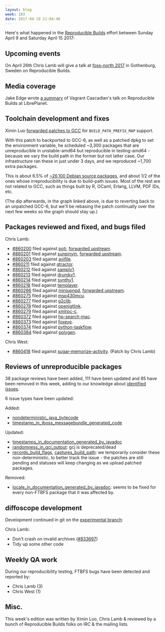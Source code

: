 ```yaml
---
layout: blog
week: 103
date: 2017-04-19 21:04:46
---
```


Here's what happened in the [Reproducible
Builds](https://reproducible-builds.org) effort between Sunday April 9 and
Saturday April 15 2017:

Upcoming events
---------------

On April 26th Chris Lamb will give a talk at [foss-north 
2017](http://foss-north.se/) in Gothenburg, Sweden on Reproducible Builds.


Media coverage
--------------

Jake Edge wrote [a
summary](https://lwn.net/SubscriberLink/719823/c51cffac0f3f6509/) of Vagrant
Cascadian's talk on Reproducible Builds at LibrePlanet.


Toolchain development and fixes
-------------------------------

Ximin Luo [forwarded patches to
GCC](https://gcc.gnu.org/ml/gcc-patches/2017-04/msg00513.html) for
`BUILD_PATH_PREFIX_MAP` support.

With this patch to backported to GCC-6, as well as a patched dpkg to set the
environment variable, he scheduled ~3,300 packages that are unreproducible in
unstable-amd64 but reproducible in testing-amd64 - because we vary the build
path in the former but not latter case. Our infrastructure ran these in just
under 3 days, and we reproduced ~1,700 extra packages.

This is about 6.5% of [~26,100 Debian source
packages](https://tests.reproducible-builds.org/debian/unstable/index_suite_amd64_stats.html),
and about 1/2 of the ones whose irreproducibility is due to build-path issues.
Most of the rest are not related to GCC, such as things built by R, OCaml,
Erlang, LLVM, PDF IDs, etc.

(The dip afterwards, in the graph linked above, is due to reverting back to an
unpatched GCC-6, but we'll be rebasing the patch continually over the next few
weeks so the graph should stay up.)


Packages reviewed and fixed, and bugs filed
-------------------------------------------

Chris Lamb:

* [#860200](https://bugs.debian.org/860200) filed against [poti](https://tracker.debian.org/pkg/poti), [forwarded upstream](https://github.com/schnorr/poti/pull/7).
* [#860201](https://bugs.debian.org/860201) filed against [sunpinyin](https://tracker.debian.org/pkg/sunpinyin), [forwarded upstream](https://github.com/sunpinyin/sunpinyin/pull/73).
* [#860203](https://bugs.debian.org/860203) filed against [avifile](https://tracker.debian.org/pkg/avifile).
* [#860211](https://bugs.debian.org/860211) filed against [qtractor](https://tracker.debian.org/pkg/qtractor).
* [#860212](https://bugs.debian.org/860212) filed against [samplv1](https://tracker.debian.org/pkg/samplv1).
* [#860213](https://bugs.debian.org/860213) filed against [drumkv1](https://tracker.debian.org/pkg/drumkv1).
* [#860214](https://bugs.debian.org/860214) filed against [synthv1](https://tracker.debian.org/pkg/synthv1).
* [#860218](https://bugs.debian.org/860218) filed against [templayer](https://tracker.debian.org/pkg/templayer).
* [#860266](https://bugs.debian.org/860266) filed against [miniupnpd](https://tracker.debian.org/pkg/miniupnpd), [forwarded upstream](https://github.com/miniupnp/miniupnp/pull/237).
* [#860275](https://bugs.debian.org/860275) filed against [msp430mcu](https://tracker.debian.org/pkg/msp430mcu).
* [#860277](https://bugs.debian.org/860277) filed against [g2clib](https://tracker.debian.org/pkg/g2clib).
* [#860278](https://bugs.debian.org/860278) filed against [openigtlink](https://tracker.debian.org/pkg/openigtlink).
* [#860279](https://bugs.debian.org/860279) filed against [xmlrpc-c](https://tracker.debian.org/pkg/xmlrpc-c).
* [#860372](https://bugs.debian.org/860372) filed against [hp-search-mac](https://tracker.debian.org/pkg/hp-search-mac).
* [#860373](https://bugs.debian.org/860373) filed against [foxeye](https://tracker.debian.org/pkg/foxeye).
* [#860374](https://bugs.debian.org/860374) filed against [python-taskflow](https://tracker.debian.org/pkg/python-taskflow).
* [#860384](https://bugs.debian.org/860384) filed against [polygen](https://tracker.debian.org/pkg/polygen).

Chris West:

* [#860418](https://bugs.debian.org/860418) filed against [sugar-memorize-activity](https://tracker.debian.org/pkg/sugar-memorize-activity). (Patch by Chris Lamb)


Reviews of unreproducible packages
----------------------------------

38 package reviews have been added, 111 have been updated and 85 have been
removed in this week, adding to our knowledge about [identified
issues](https://tests.reproducible-builds.org/debian/index_issues.html).

6 issue types have been updated:

Added:

- [nondeterministic_java_bytecode](https://tests.reproducible-builds.org/issues/unstable/nondeterministic_java_bytecode_issue.html)
- [timestamp_in_jboss_messagebundle_generated_code](https://tests.reproducible-builds.org/issues/unstable/timestamp_in_jboss_messagebundle_generated_code_issue.html)

Updated:

- [timestamps_in_documentation_generated_by_javadoc](https://tests.reproducible-builds.org/issues/unstable/timestamps_in_documentation_generated_by_javadoc_issue.html)
- [randomness_in_gcj_output](https://tests.reproducible-builds.org/issues/unstable/randomness_in_gcj_output_issue.html): gcj is deprecated/dead
- [records_build_flags](https://tests.reproducible-builds.org/issues/unstable/records_build_flags_issue.html), [captures_build_path](https://tests.reproducible-builds.org/issues/unstable/captures_build_path_issue.html): we temporarily
  consider these non-deterministic, to better track the issue - the patches are
  still pending and statuses will keep changing as we upload patched packages.

Removed:

- [locale_in_documentation_generated_by_javadoc](https://tests.reproducible-builds.org/issues/unstable/locale_in_documentation_generated_by_javadoc_issue.html): seems to be
  fixed for every non-FTBFS package that it was affected by.


diffoscope development
----------------------

Development continued in git on the [experimental
branch](https://anonscm.debian.org/cgit/reproducible/diffoscope.git/log/?h=experimental):

Chris Lamb:

- Don't crash on invalid archives ([#833697](https://bugs.debian.org/833697))
- Tidy up some other code


Weekly QA work
--------------

During our reproducibility testing, FTBFS bugs have been detected and reported by:

 - Chris Lamb (3)
 - Chris West (1)


Misc.
-----

This week's edition was written by Ximin Luo, Chris Lamb & reviewed by a bunch of
Reproducible Builds folks on IRC & the mailing lists.
